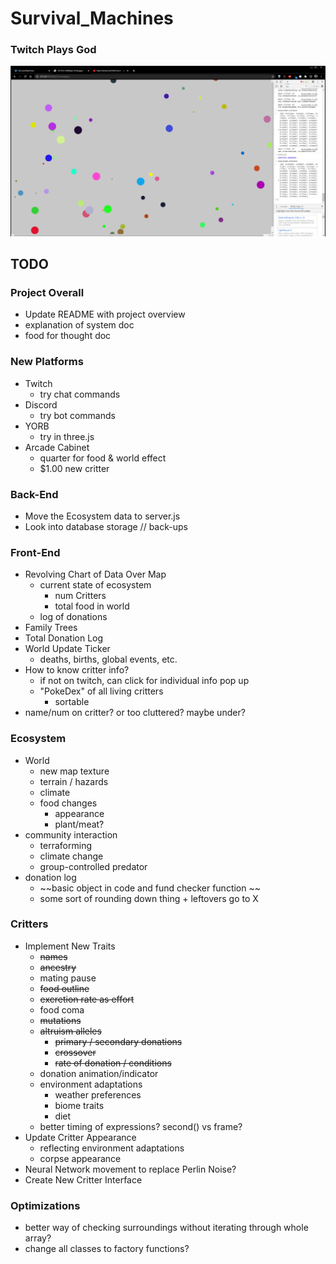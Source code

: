 # Survival_Machines
### Twitch Plays God

![the first stable ecosystem, a 13 hour running world of around 60 critters](assets/firstStableEcosystem.png)

## TODO 

### Project Overall
- Update README with project overview
- explanation of system doc
- food for thought doc

### New Platforms
- Twitch
    - try chat commands
- Discord
    - try bot commands
- YORB
    - try in three.js
- Arcade Cabinet
    - quarter for food & world effect
    - $1.00 new critter

### Back-End
- Move the Ecosystem data to server.js
- Look into database storage // back-ups

### Front-End
- Revolving Chart of Data Over Map
    - current state of ecosystem
        - num Critters
        - total food in world
    - log of donations
- Family Trees
- Total Donation Log
- World Update Ticker
    - deaths, births, global events, etc.
- How to know critter info?
    - if not on twitch, can click for individual info pop up
    - "PokeDex" of all living critters
        - sortable
- name/num on critter? or too cluttered? maybe under?

### Ecosystem
- World
    - new map texture
    - terrain / hazards
    - climate
    - food changes
        - appearance
        - plant/meat?
- community interaction
    - terraforming
    - climate change
    - group-controlled predator
- donation log
    - ~~basic object in code and fund checker function ~~
    - some sort of rounding down thing + leftovers go to X

### Critters
- Implement New Traits
    - ~~names~~
    - ~~ancestry~~
    - mating pause
    - ~~food outline~~
    - ~~excretion rate as effort~~
    - food coma
    - ~~mutations~~
    - ~~altruism alleles~~
        - ~~primary / secondary donations~~
        - ~~crossover~~
        - ~~rate of donation / conditions~~
    - donation animation/indicator
    - environment adaptations
        - weather preferences
        - biome traits
        - diet
    - better timing of expressions? second() vs frame?
- Update Critter Appearance
    - reflecting environment adaptations
    - corpse appearance 
- Neural Network movement to replace Perlin Noise?
- Create New Critter Interface

### Optimizations
- better way of checking surroundings without iterating through whole array?
- change all classes to factory functions?
